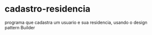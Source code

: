 # cadastro-residencia

programa que cadastra um usuario e sua residencia, usando o design pattern Builder